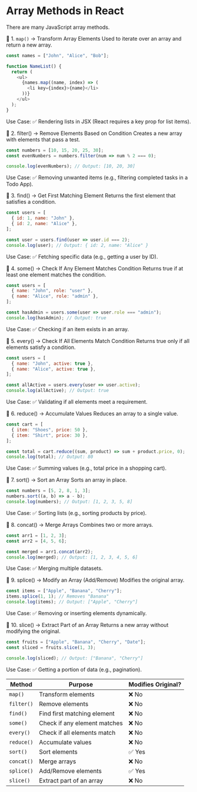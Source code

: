 # Array Methods in React

There are many JavaScript array methods.

🔹 1. `map()` → Transform Array Elements
Used to iterate over an array and return a new array.
```js
const names = ["John", "Alice", "Bob"];

function NameList() {
  return (
    <ul>
      {names.map((name, index) => (
        <li key={index}>{name}</li>
      ))}
    </ul>
  );
}
```
Use Case:
✅ Rendering lists in JSX (React requires a key prop for list items).



🔹 2. filter() → Remove Elements Based on Condition
Creates a new array with elements that pass a test.
```js
const numbers = [10, 15, 20, 25, 30];
const evenNumbers = numbers.filter(num => num % 2 === 0);

console.log(evenNumbers); // Output: [10, 20, 30]
```
Use Case:
✅ Removing unwanted items (e.g., filtering completed tasks in a Todo App).


🔹 3. find() → Get First Matching Element
Returns the first element that satisfies a condition.
```js
const users = [
  { id: 1, name: "John" },
  { id: 2, name: "Alice" },
];

const user = users.find(user => user.id === 2);
console.log(user); // Output: { id: 2, name: "Alice" }
```
Use Case:
✅ Fetching specific data (e.g., getting a user by ID).



🔹 4. some() → Check If Any Element Matches Condition
Returns true if at least one element matches the condition.
```js
const users = [
  { name: "John", role: "user" },
  { name: "Alice", role: "admin" },
];

const hasAdmin = users.some(user => user.role === "admin");
console.log(hasAdmin); // Output: true
```
Use Case:
✅ Checking if an item exists in an array.


🔹 5. every() → Check If All Elements Match Condition
Returns true only if all elements satisfy a condition.
```js
const users = [
  { name: "John", active: true },
  { name: "Alice", active: true },
];

const allActive = users.every(user => user.active);
console.log(allActive); // Output: true
```
Use Case:
✅ Validating if all elements meet a requirement.



🔹 6. reduce() → Accumulate Values
Reduces an array to a single value.
```js
const cart = [
  { item: "Shoes", price: 50 },
  { item: "Shirt", price: 30 },
];

const total = cart.reduce((sum, product) => sum + product.price, 0);
console.log(total); // Output: 80
```
Use Case:
✅ Summing values (e.g., total price in a shopping cart).


🔹 7. sort() → Sort an Array
Sorts an array in place.
```js
const numbers = [5, 2, 8, 1, 3];
numbers.sort((a, b) => a - b);
console.log(numbers); // Output: [1, 2, 3, 5, 8]
```
Use Case:
✅ Sorting lists (e.g., sorting products by price).



🔹 8. concat() → Merge Arrays
Combines two or more arrays.
```js
const arr1 = [1, 2, 3];
const arr2 = [4, 5, 6];

const merged = arr1.concat(arr2);
console.log(merged); // Output: [1, 2, 3, 4, 5, 6]
```
Use Case:
✅ Merging multiple datasets.



🔹 9. splice() → Modify an Array (Add/Remove)
Modifies the original array.
```js
const items = ["Apple", "Banana", "Cherry"];
items.splice(1, 1); // Removes "Banana"
console.log(items); // Output: ["Apple", "Cherry"]
```
Use Case:
✅ Removing or inserting elements dynamically.



🔹 10. slice() → Extract Part of an Array
Returns a new array without modifying the original.
```js
const fruits = ["Apple", "Banana", "Cherry", "Date"];
const sliced = fruits.slice(1, 3);

console.log(sliced); // Output: ["Banana", "Cherry"]
```
Use Case:
✅ Getting a portion of data (e.g., pagination).



| Method    | Purpose | Modifies Original? |
|-----------|---------|-------------------|
| `map()`   | Transform elements | ❌ No |
| `filter()`| Remove elements | ❌ No |
| `find()`  | Find first matching element | ❌ No |
| `some()`  | Check if any element matches | ❌ No |
| `every()` | Check if all elements match | ❌ No |
| `reduce()`| Accumulate values | ❌ No |
| `sort()`  | Sort elements | ✅ Yes |
| `concat()`| Merge arrays | ❌ No |
| `splice()`| Add/Remove elements | ✅ Yes |
| `slice()` | Extract part of an array | ❌ No |

